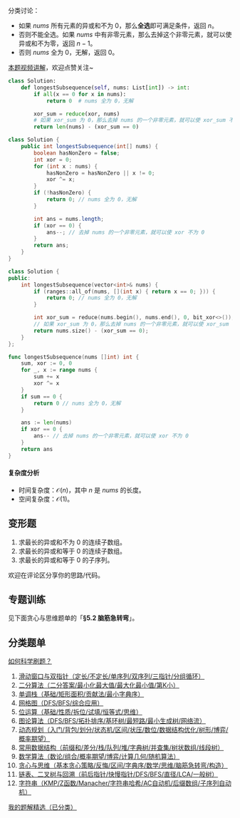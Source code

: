 分类讨论：

- 如果 $\textit{nums}$ 所有元素的异或和不为 $0$，那么**全选**即可满足条件，返回 $n$。
- 否则不能全选。如果 $\textit{nums}$ 中有非零元素，那么去掉这个非零元素，就可以使异或和不为零，返回 $n-1$。
- 否则 $\textit{nums}$ 全为 $0$，无解，返回 $0$。

[本题视频讲解](https://www.bilibili.com/video/BV1ESxKzeEt5/?t=1m42s)，欢迎点赞关注~

```py [sol-Python3]
class Solution:
    def longestSubsequence(self, nums: List[int]) -> int:
        if all(x == 0 for x in nums):
            return 0  # nums 全为 0，无解

        xor_sum = reduce(xor, nums)
        # 如果 xor_sum 为 0，那么去掉 nums 的一个非零元素，就可以使 xor_sum 不为 0
        return len(nums) - (xor_sum == 0)
```

```java [sol-Java]
class Solution {
    public int longestSubsequence(int[] nums) {
        boolean hasNonZero = false;
        int xor = 0;
        for (int x : nums) {
            hasNonZero = hasNonZero || x != 0;
            xor ^= x;
        }
        if (!hasNonZero) {
            return 0; // nums 全为 0，无解
        }

        int ans = nums.length;
        if (xor == 0) {
            ans--; // 去掉 nums 的一个非零元素，就可以使 xor 不为 0
        }
        return ans;
    }
}
```

```cpp [sol-C++]
class Solution {
public:
    int longestSubsequence(vector<int>& nums) {
        if (ranges::all_of(nums, [](int x) { return x == 0; })) {
            return 0; // nums 全为 0，无解
        }

        int xor_sum = reduce(nums.begin(), nums.end(), 0, bit_xor<>());
        // 如果 xor_sum 为 0，那么去掉 nums 的一个非零元素，就可以使 xor_sum 不为 0
        return nums.size() - (xor_sum == 0);
    }
};
```

```go [sol-Go]
func longestSubsequence(nums []int) int {
	sum, xor := 0, 0
	for _, x := range nums {
		sum += x
		xor ^= x
	}
	if sum == 0 {
		return 0 // nums 全为 0，无解
	}

	ans := len(nums)
	if xor == 0 {
		ans-- // 去掉 nums 的一个非零元素，就可以使 xor 不为 0
	}
	return ans
}
```

#### 复杂度分析

- 时间复杂度：$\mathcal{O}(n)$，其中 $n$ 是 $\textit{nums}$ 的长度。
- 空间复杂度：$\mathcal{O}(1)$。

## 变形题

1. 求最长的异或和不为 $0$ 的连续子数组。
2. 求最长的异或和等于 $0$ 的连续子数组。
3. 求最长的异或和等于 $0$ 的子序列。

欢迎在评论区分享你的思路/代码。

## 专题训练

见下面贪心与思维题单的「**§5.2 脑筋急转弯**」。

## 分类题单

[如何科学刷题？](https://leetcode.cn/circle/discuss/RvFUtj/)

1. [滑动窗口与双指针（定长/不定长/单序列/双序列/三指针/分组循环）](https://leetcode.cn/circle/discuss/0viNMK/)
2. [二分算法（二分答案/最小化最大值/最大化最小值/第K小）](https://leetcode.cn/circle/discuss/SqopEo/)
3. [单调栈（基础/矩形面积/贡献法/最小字典序）](https://leetcode.cn/circle/discuss/9oZFK9/)
4. [网格图（DFS/BFS/综合应用）](https://leetcode.cn/circle/discuss/YiXPXW/)
5. [位运算（基础/性质/拆位/试填/恒等式/思维）](https://leetcode.cn/circle/discuss/dHn9Vk/)
6. [图论算法（DFS/BFS/拓扑排序/基环树/最短路/最小生成树/网络流）](https://leetcode.cn/circle/discuss/01LUak/)
7. [动态规划（入门/背包/划分/状态机/区间/状压/数位/数据结构优化/树形/博弈/概率期望）](https://leetcode.cn/circle/discuss/tXLS3i/)
8. [常用数据结构（前缀和/差分/栈/队列/堆/字典树/并查集/树状数组/线段树）](https://leetcode.cn/circle/discuss/mOr1u6/)
9. [数学算法（数论/组合/概率期望/博弈/计算几何/随机算法）](https://leetcode.cn/circle/discuss/IYT3ss/)
10. [贪心与思维（基本贪心策略/反悔/区间/字典序/数学/思维/脑筋急转弯/构造）](https://leetcode.cn/circle/discuss/g6KTKL/)
11. [链表、二叉树与回溯（前后指针/快慢指针/DFS/BFS/直径/LCA/一般树）](https://leetcode.cn/circle/discuss/K0n2gO/)
12. [字符串（KMP/Z函数/Manacher/字符串哈希/AC自动机/后缀数组/子序列自动机）](https://leetcode.cn/circle/discuss/SJFwQI/)

[我的题解精选（已分类）](https://github.com/EndlessCheng/codeforces-go/blob/master/leetcode/SOLUTIONS.md)
